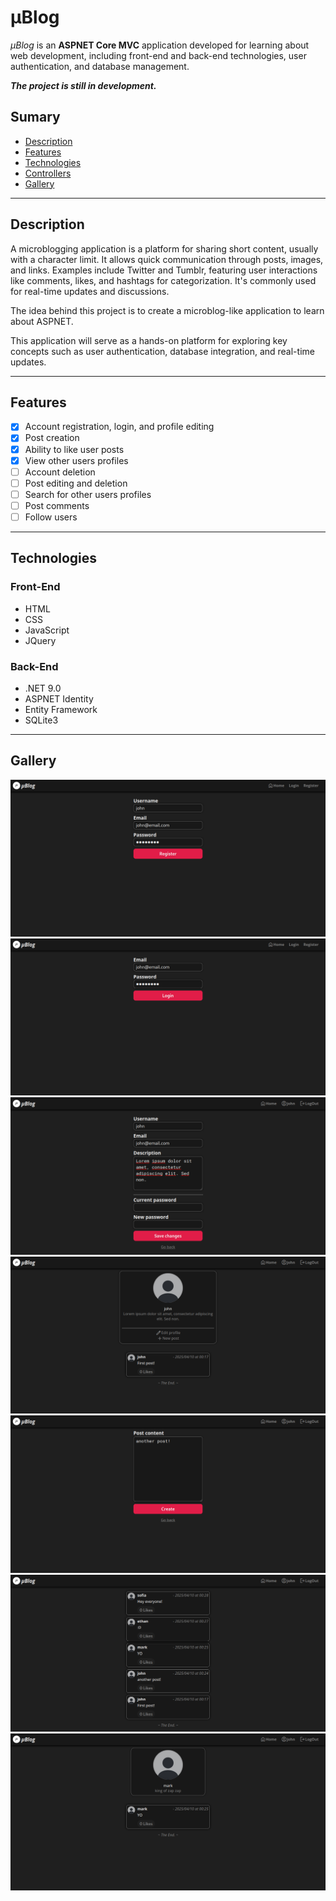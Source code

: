 # μBlog

*μBlog* is an **ASPNET Core MVC** application developed for learning about web development, including front-end and back-end technologies, user authentication, and database management.

***The project is still in development.***

## Sumary

* [Description](#description)
* [Features](#features)
* [Technologies](#technologies)
* [Controllers](#controllers)
* [Gallery](#gallery)

---

## Description

A microblogging application is a platform for sharing short content, usually with a character limit. It allows quick communication through posts, images, and links. Examples include Twitter and Tumblr, featuring user interactions like comments, likes, and hashtags for categorization. It's commonly used for real-time updates and discussions.

The idea behind this project is to create a microblog-like application to learn about ASPNET. 

This application will serve as a hands-on platform for exploring key concepts such as user authentication, database integration, and real-time updates.

---

## Features

- [x] Account registration, login, and profile editing
- [x] Post creation
- [x] Ability to like user posts
- [x] View other users profiles
- [ ] Account deletion
- [ ] Post editing and deletion
- [ ] Search for other users profiles
- [ ] Post comments
- [ ] Follow users

---

## Technologies

### Front-End

* HTML
* CSS
* JavaScript
* JQuery

### Back-End

* .NET 9.0
* ASPNET Identity
* Entity Framework
* SQLite3

---

## Gallery

![register page](images/1.png)
![login page](images/2.png)
![edit user profile page](images/3.png)
![user profile page](images/4.png)
![create post page](images/5.png)
![home page](images/6.png)
![another user profile page](images/7.png)